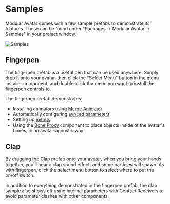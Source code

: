 ﻿---
sidebar_position: 3
sidebar_label: Samples
---

# Samples

Modular Avatar comes with a few sample prefabs to demonstrate its features. These can be found under "Packages -> Modular Avatar -> Samples" in your project window.

![Samples](wheretofind.png)

## Fingerpen

The fingerpen prefab is a useful pen that can be used anywhere.
Simply drop it onto your avatar, then click the "Select Menu" button in the menu installer component, and double-click the menu you want to install the fingerpen controls to.

The fingerpen prefab demonstrates:

* Installing animators using [Merge Animator](../reference/merge-animator.md)
* Automatically configuring [synced parameters](../reference/parameters.md)
* Setting up [menus](../reference/menu-installer.md).
* Using the [Bone Proxy](../reference/bone-proxy.md) component to place objects inside of the avatar's bones, in an avatar-agnostic way

## Clap

By dragging the Clap prefab onto your avatar, when you bring your hands together, you'll hear a clap sound effect, and some particles will spawn.
As with fingerpen, click the select menu button to select where to put the on/off switch.

In addition to everything demonstrated in the fingerpen prefab, the clap sample also shows off using internal parameters with Contact Receivers to avoid parameter clashes with other components.